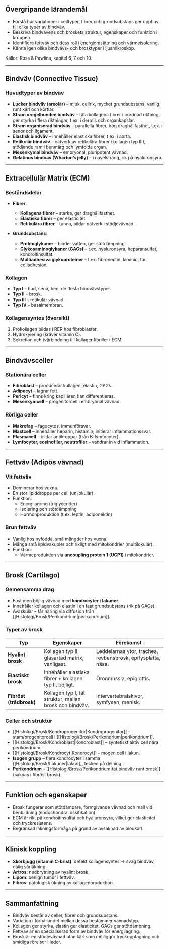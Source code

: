 ## Övergripande lärandemål

- Förstå hur variationer i celltyper, fibrer och grundsubstans ger upphov till olika typer av bindväv.  
- Beskriva bindvävens och broskets struktur, egenskaper och funktion i kroppen.  
- Identifiera fettväv och dess roll i energiomsättning och värmeisolering.  
- Känna igen olika bindvävs- och brosktyper i ljusmikroskop.  

Källor: Ross & Pawlina, kapitel 6, 7 och 10.  

---

## Bindväv (Connective Tissue)

### Huvudtyper av bindväv

- **Lucker bindväv (areolär)** – mjuk, cellrik, mycket grundsubstans, vanlig runt kärl och körtlar.  
- **Stram oregelbunden bindväv** – täta kollagena fibrer i oordnad riktning, ger styrka i flera riktningar, t.ex. i dermis och organkapslar.  
- **Stram organiserad bindväv** – parallella fibrer, hög draghållfasthet, t.ex. i senor och ligament.  
- **Elastisk bindväv** – innehåller elastiska fibrer, t.ex. i aorta.  
- **Retikulär bindväv** – nätverk av retikulära fibrer (kollagen typ III), stödjande ram i benmärg och lymfoida organ.  
- **Mesenkymal bindväv** – embryonal, pluripotent vävnad.  
- **Gelatinös bindväv (Wharton’s jelly)** – i navelsträng, rik på hyaluronsyra.

---

## Extracellulär Matrix (ECM)

### Beståndsdelar
- **Fibrer**:
  - **Kollagena fibrer** – starka, ger draghållfasthet.  
  - **Elastiska fibrer** – ger elasticitet.  
  - **Retikulära fibrer** – tunna, bildar nätverk i stödjevävnad.  

- **Grundsubstans**:
  - **Proteoglykaner** – binder vatten, ger stötdämpning.  
  - **Glykosaminoglykaner (GAGs)** – t.ex. hyaluronsyra, heparansulfat, kondroitinsulfat.  
  - **Multiadhesiva glykoproteiner** – t.ex. fibronectin, laminin, för celladhesion.

### Kollagen
- **Typ I** – hud, sena, ben, de flesta bindvävstyper.  
- **Typ II** – brosk.  
- **Typ III** – retikulär vävnad.  
- **Typ IV** – basalmembran.  

### Kollagensyntes (översikt)
1. Prokollagen bildas i RER hos fibroblaster.  
2. Hydroxylering (kräver vitamin C).  
3. Sekretion och tvärbindning till kollagenfibriller i ECM.  

---

## Bindvävsceller

### Stationära celler
- **Fibroblast** – producerar kollagen, elastin, GAGs.  
- **Adipocyt** – lagrar fett.  
- **Pericyt** – finns kring kapillärer, kan differentieras.  
- **Mesenkymcell** – progenitorcell i embryonal vävnad.

### Rörliga celler
- **Makrofag** – fagocytos, immunförsvar.  
- **Mastcell** – innehåller heparin, histamin; initierar inflammationssvar.  
- **Plasmacell** – bildar antikroppar (från B-lymfocyter).  
- **Lymfocyter, eosinofiler, neutrofiler** – vandrar in vid inflammation.

---

## Fettväv (Adipös vävnad)

### Vit fettväv
- Dominerar hos vuxna.  
- En stor lipiddroppe per cell (unilokulär).  
- Funktion:
  - Energilagring (triglycerider)  
  - Isolering och stötdämpning  
  - Hormonproduktion (t.ex. leptin, adiponektin)

### Brun fettväv
- Vanlig hos nyfödda, små mängder hos vuxna.  
- Många små lipidvakuoler och rikligt med mitokondrier (multilokulär).  
- Funktion:
  - Värmeproduktion via **uncoupling protein 1 (UCP1)** i mitokondrier.

---

## Brosk (Cartilago)

### Gemensamma drag
- Fast men böjlig vävnad med **kondrocyter** i **lakuner**.  
- Innehåller kollagen och elastin i en fast grundsubstans (rik på GAGs).  
- Avaskulär – får näring via diffusion från [[Histologi/Brosk/Perikondrium|perikondrium]].  

### Typer av brosk

| Typ | Egenskaper | Förekomst |
|------|-------------|-----------|
| **Hyalint brosk** | Kollagen typ II, glasartad matrix, vanligast. | Leddelarnas ytor, trachea, revbensbrosk, epifysplatta, näsa. |
| **Elastiskt brosk** | Innehåller elastiska fibrer + kollagen typ II, böjligt. | Öronmussla, epiglottis. |
| **Fibröst (trådbrosk)** | Kollagen typ I, tät struktur, mellan brosk och bindväv. | Intervertebralskivor, symfysen, menisk. |

### Celler och struktur
- [[Histologi/Brosk/Kondroprogenitor|Kondroprogenitor]] – stam/progenitorcell i [[Histologi/Brosk/Perikondrium|perikondrium]].  
- [[Histologi/Brosk/Kondroblast|Kondroblast]] – syntetiskt aktiv cell nära perikondrium.  
- [[Histologi/Brosk/Kondrocyt|Kondrocyt]] – mogen cell i lakun.  
- **Isogen grupp** – flera kondrocyter i samma [[Histologi/Brosk/Lakuner|lakun]], tecken på delning.  
- **Perikondrium** – [[Histologi/Brosk/Perikondrium|tät bindväv runt brosk]] (saknas i fibröst brosk).

---

## Funktion och egenskaper

- Brosk fungerar som stötdämpare, formgivande vävnad och mall vid benbildning (endochondral ossifikation).  
- ECM är rikt på kondroitinsulfat och hyaluronsyra, vilket ger elasticitet och tryckresistens.  
- Begränsad läkningsförmåga på grund av avsaknad av blodkärl.  

---

## Klinisk koppling

- **Skörbjugg (vitamin C-brist)**: defekt kollagensyntes → svag bindväv, dålig sårläkning.  
- **Artros**: nedbrytning av hyalint brosk.  
- **Lipom**: benign tumör i fettväv.  
- **Fibros**: patologisk ökning av kollagenproduktion.  

---

## Sammanfattning

- Bindväv består av celler, fibrer och grundsubstans.  
- Variation i förhållandet mellan dessa bestämmer vävnadstyp.  
- Kollagen ger styrka, elastin ger elasticitet, GAGs ger stötdämpning.  
- Fettväv är en specialiserad form av bindväv för energilagring.  
- Brosk är en stödjevävnad utan kärl som möjliggör tryckupptagning och smidiga rörelser i leder.  
